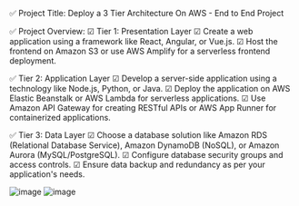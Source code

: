 
✅ Project Title: Deploy a 3 Tier Architecture On AWS - End to End Project

✅ Project Overview:
☑ Tier 1: Presentation Layer
☑ Create a web application using a framework like React, Angular, or Vue.js.
☑ Host the frontend on Amazon S3 or use AWS Amplify for a serverless frontend deployment.

✅ Tier 2: Application Layer
☑ Develop a server-side application using a technology like Node.js, Python, or Java.
☑ Deploy the application on AWS Elastic Beanstalk or AWS Lambda for serverless applications.
☑ Use Amazon API Gateway for creating RESTful APIs or AWS App Runner for containerized applications.

✅ Tier 3: Data Layer
☑ Choose a database solution like Amazon RDS (Relational Database Service), Amazon DynamoDB (NoSQL), or Amazon Aurora (MySQL/PostgreSQL).
☑ Configure database security groups and access controls.
☑ Ensure data backup and redundancy as per your application's needs.

![image](https://github.com/Shreyashbhise/-Deploy-a-3-Tier-Architecture-On-AWS---End-to-End-Project-/assets/108046802/5e7069ed-2627-4c09-9553-0a966b9a49f5)
![image](https://github.com/Shreyashbhise/-Deploy-a-3-Tier-Architecture-On-AWS---End-to-End-Project-/assets/108046802/675d72fc-1148-4a29-89fc-53ca8a57fcc0)





